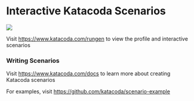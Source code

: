 # Interactive Katacoda Scenarios

[![](http://shields.katacoda.com/katacoda/rungen/count.svg)](https://www.katacoda.com/rungen "Get your profile on Katacoda.com")

Visit https://www.katacoda.com/rungen to view the profile and interactive scenarios

### Writing Scenarios
Visit https://www.katacoda.com/docs to learn more about creating Katacoda scenarios

For examples, visit https://github.com/katacoda/scenario-example
